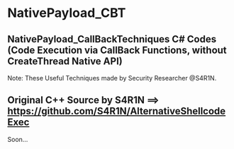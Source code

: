 # NativePayload_CBT
NativePayload_CallBackTechniques C# Codes (Code Execution via CallBack Functions, without CreateThread Native API)
-------------------------------------------
Note: These Useful Techniques made by Security Researcher @S4R1N. 

Original C++ Source by S4R1N  ==> https://github.com/S4R1N/AlternativeShellcodeExec
--------------------------------------------
Soon...
